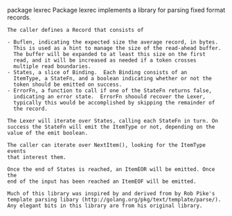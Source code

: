 package lexrec
    Package lexrec implements a library for parsing fixed format records.

    The caller defines a Record that consists of

	- Buflen, indicating the expected size the average record, in bytes.
	  This is used as a hint to manage the size of the read-ahead buffer.
	  The buffer will be expanded to at least this size on the first
	  read, and it will be increased as needed if a token crosses
	  multiple read boundaries.
	- States, a slice of Binding.  Each Binding consists of an
	  ItemType, a StateFn, and a boolean indicating whether or not the
	  token should be emitted on success.
	- ErrorFn, a function to call if one of the StateFn returns false,
	  indicating an error state.  ErrorFn shoould recover the Lexer,
	  typically this would be accomplished by skipping the remainder of
	  the record.

    The Lexer will iterate over States, calling each StateFn in turn. On
    success the StateFn will emit the ItemType or not, depending on the
    value of the emit boolean.

    The caller can iterate over NextItem(), looking for the ItemType events
    that interest them.

    Once the end of States is reached, an ItemEOR will be emitted. Once the
    end of the input has been reached an ItemEOF will be emitted.

    Much of this library was inspired by and derived from by Rob Pike's
    template parsing libary (http://golang.org/pkg/text/template/parse/).
    Any elegant bits in this library are from his original library.
